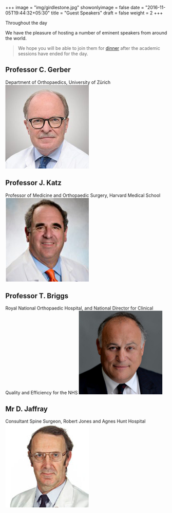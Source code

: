 +++
image = "img/girdlestone.jpg"
showonlyimage = false
date = "2016-11-05T19:44:32+05:30"
title = "Guest Speakers"
draft = false
weight = 2
+++

Throughout the day
<!--more-->

We have the pleasure of hosting a number of eminent speakers from around the world.

> We hope you will be able to join them for [dinner](https://spirit-of-duthie.github.io/public/contact/) after the academic sessions have ended for the day.


## Professor C. Gerber

Department of Orthopaedics, University of Zürich
![C Gerber](/static/img/gerber.jpg)

## Professor J. Katz

Professor of Medicine and Orthopaedic Surgery, Harvard Medical School
![J Katz](/static/img/katz.jpg)

## Professor T. Briggs

Royal National Orthopaedic Hospital, and National Director for Clinical Quality and Efficiency for the NHS
![T Briggs](/static/img/briggs.jpg)

## Mr D. Jaffray

Consultant Spine Surgeon, Robert Jones and Agnes Hunt Hospital
![D Jaffray](/static/img/jaffray.jpg)
